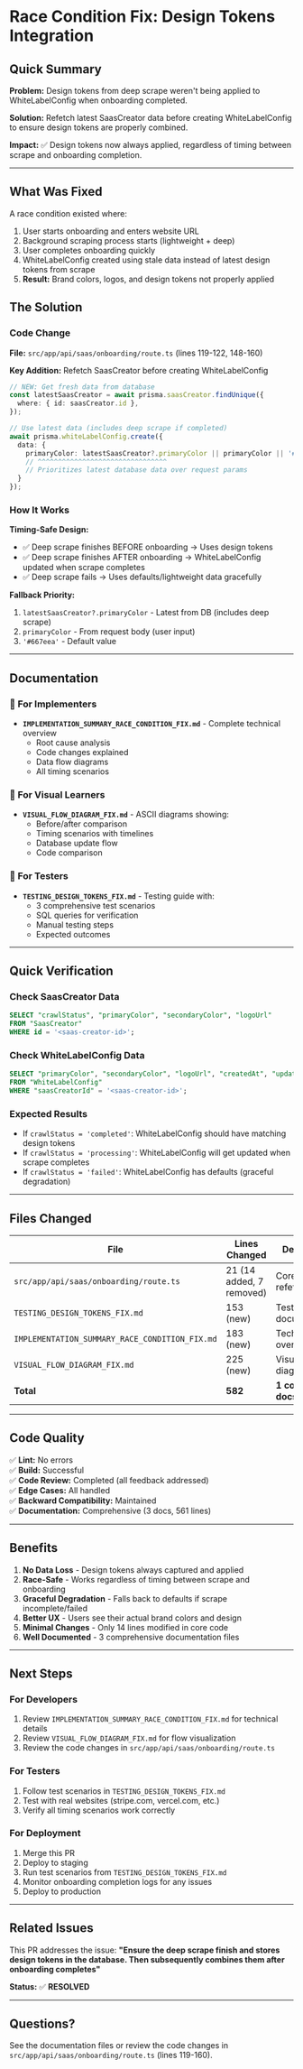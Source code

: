 # Race Condition Fix: Design Tokens Integration

## Quick Summary

**Problem:** Design tokens from deep scrape weren't being applied to WhiteLabelConfig when onboarding completed.

**Solution:** Refetch latest SaasCreator data before creating WhiteLabelConfig to ensure design tokens are properly combined.

**Impact:** ✅ Design tokens now always applied, regardless of timing between scrape and onboarding completion.

---

## What Was Fixed

A race condition existed where:
1. User starts onboarding and enters website URL
2. Background scraping process starts (lightweight + deep)
3. User completes onboarding quickly
4. WhiteLabelConfig created using stale data instead of latest design tokens from scrape
5. **Result:** Brand colors, logos, and design tokens not properly applied

## The Solution

### Code Change
**File:** `src/app/api/saas/onboarding/route.ts` (lines 119-122, 148-160)

**Key Addition:** Refetch SaasCreator before creating WhiteLabelConfig
```typescript
// NEW: Get fresh data from database
const latestSaasCreator = await prisma.saasCreator.findUnique({
  where: { id: saasCreator.id },
});

// Use latest data (includes deep scrape if completed)
await prisma.whiteLabelConfig.create({
  data: {
    primaryColor: latestSaasCreator?.primaryColor || primaryColor || '#667eea',
    // ^^^^^^^^^^^^^^^^^^^^^^^^^^^^^^^^
    // Prioritizes latest database data over request params
  }
});
```

### How It Works

**Timing-Safe Design:**
- ✅ Deep scrape finishes BEFORE onboarding → Uses design tokens
- ✅ Deep scrape finishes AFTER onboarding → WhiteLabelConfig updated when scrape completes
- ✅ Deep scrape fails → Uses defaults/lightweight data gracefully

**Fallback Priority:**
1. `latestSaasCreator?.primaryColor` - Latest from DB (includes deep scrape)
2. `primaryColor` - From request body (user input)
3. `'#667eea'` - Default value

---

## Documentation

### 📖 For Implementers
- **`IMPLEMENTATION_SUMMARY_RACE_CONDITION_FIX.md`** - Complete technical overview
  - Root cause analysis
  - Code changes explained
  - Data flow diagrams
  - All timing scenarios

### 🎨 For Visual Learners
- **`VISUAL_FLOW_DIAGRAM_FIX.md`** - ASCII diagrams showing:
  - Before/after comparison
  - Timing scenarios with timelines
  - Database update flow
  - Code comparison

### 🧪 For Testers
- **`TESTING_DESIGN_TOKENS_FIX.md`** - Testing guide with:
  - 3 comprehensive test scenarios
  - SQL queries for verification
  - Manual testing steps
  - Expected outcomes

---

## Quick Verification

### Check SaasCreator Data
```sql
SELECT "crawlStatus", "primaryColor", "secondaryColor", "logoUrl"
FROM "SaasCreator" 
WHERE id = '<saas-creator-id>';
```

### Check WhiteLabelConfig Data
```sql
SELECT "primaryColor", "secondaryColor", "logoUrl", "createdAt", "updatedAt"
FROM "WhiteLabelConfig" 
WHERE "saasCreatorId" = '<saas-creator-id>';
```

### Expected Results
- If `crawlStatus = 'completed'`: WhiteLabelConfig should have matching design tokens
- If `crawlStatus = 'processing'`: WhiteLabelConfig will get updated when scrape completes
- If `crawlStatus = 'failed'`: WhiteLabelConfig has defaults (graceful degradation)

---

## Files Changed

| File | Lines Changed | Description |
|------|--------------|-------------|
| `src/app/api/saas/onboarding/route.ts` | 21 (14 added, 7 removed) | Core fix - refetch logic |
| `TESTING_DESIGN_TOKENS_FIX.md` | 153 (new) | Testing documentation |
| `IMPLEMENTATION_SUMMARY_RACE_CONDITION_FIX.md` | 183 (new) | Technical overview |
| `VISUAL_FLOW_DIAGRAM_FIX.md` | 225 (new) | Visual diagrams |
| **Total** | **582** | **1 code file + 3 docs** |

---

## Code Quality

✅ **Lint:** No errors  
✅ **Build:** Successful  
✅ **Code Review:** Completed (all feedback addressed)  
✅ **Edge Cases:** All handled  
✅ **Backward Compatibility:** Maintained  
✅ **Documentation:** Comprehensive (3 docs, 561 lines)  

---

## Benefits

1. **No Data Loss** - Design tokens always captured and applied
2. **Race-Safe** - Works regardless of timing between scrape and onboarding
3. **Graceful Degradation** - Falls back to defaults if scrape incomplete/failed
4. **Better UX** - Users see their actual brand colors and design
5. **Minimal Changes** - Only 14 lines modified in core code
6. **Well Documented** - 3 comprehensive documentation files

---

## Next Steps

### For Developers
1. Review `IMPLEMENTATION_SUMMARY_RACE_CONDITION_FIX.md` for technical details
2. Review `VISUAL_FLOW_DIAGRAM_FIX.md` for flow visualization
3. Review the code changes in `src/app/api/saas/onboarding/route.ts`

### For Testers
1. Follow test scenarios in `TESTING_DESIGN_TOKENS_FIX.md`
2. Test with real websites (stripe.com, vercel.com, etc.)
3. Verify all timing scenarios work correctly

### For Deployment
1. Merge this PR
2. Deploy to staging
3. Run test scenarios from `TESTING_DESIGN_TOKENS_FIX.md`
4. Monitor onboarding completion logs for any issues
5. Deploy to production

---

## Related Issues

This PR addresses the issue: **"Ensure the deep scrape finish and stores design tokens in the database. Then subsequently combines them after onboarding completes"**

**Status:** ✅ **RESOLVED**

---

## Questions?

See the documentation files or review the code changes in `src/app/api/saas/onboarding/route.ts` (lines 119-160).
